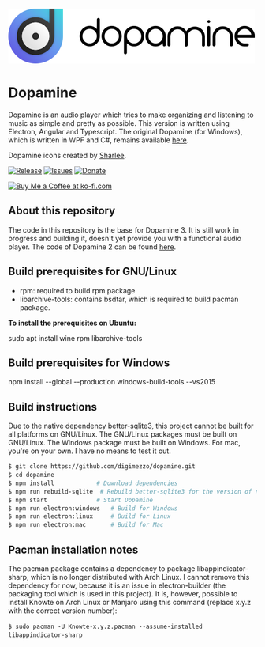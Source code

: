 ![Dopamine](Dopamine.full.png)

# Dopamine

Dopamine is an audio player which tries to make organizing and listening to music as simple and pretty as possible. This version is written using Electron, Angular and Typescript. The original Dopamine (for Windows), which is written in WPF and C#, remains available <a href="https://github.com/digimezzo/dopamine-windows">here</a>.

Dopamine icons created by <a href="https://www.itssharl.ee/">Sharlee</a>.

[![Release](https://img.shields.io/github/release/digimezzo/dopamine-electron.svg?style=flat-square)](https://github.com/digimezzo/dopamine-electron/releases/latest)
[![Issues](https://img.shields.io/github/issues/digimezzo/dopamine-electron.svg?style=flat-square)](https://github.com/digimezzo/dopamine-electron/issues)
[![Donate](https://img.shields.io/badge/Donate-PayPal-green.svg)](https://www.paypal.com/cgi-bin/webscr?cmd=_s-xclick&hosted_button_id=MQALEWTEZ7HX8)

<a href='https://ko-fi.com/S6S11K63U' target='_blank'><img height='36' style='border:0px;height:36px;' src='https://az743702.vo.msecnd.net/cdn/kofi1.png?v=2' border='0' alt='Buy Me a Coffee at ko-fi.com' /></a>

## About this repository

The code in this repository is the base for Dopamine 3. It is still work in progress and building it, doesn't yet provide you with a functional audio player. The code of Dopamine 2 can be found <a href="https://github.com/digimezzo/dopamine-windows">here</a>.

## Build prerequisites for GNU/Linux

- rpm: required to build rpm package
- libarchive-tools: contains bsdtar, which is required to build pacman package.

**To install the prerequisites on Ubuntu:**

sudo apt install wine rpm libarchive-tools

## Build prerequisites for Windows

npm install --global --production windows-build-tools --vs2015

## Build instructions

Due to the native dependency better-sqlite3, this project cannot be built for all platforms on GNU/Linux. The GNU/Linux packages must be built on GNU/Linux. The Windows package must be built on Windows. For mac, you're on your own. I have no means to test it out.

```bash
$ git clone https://github.com/digimezzo/dopamine.git
$ cd dopamine
$ npm install            # Download dependencies
$ npm run rebuild-sqlite  # Rebuild better-sqlite3 for the version of node.js which is used by the version of Electron which is being used
$ npm start              # Start Dopamine
$ npm run electron:windows   # Build for Windows
$ npm run electron:linux     # Build for Linux
$ npm run electron:mac       # Build for Mac
```

## Pacman installation notes

The pacman package contains a dependency to package libappindicator-sharp, which is no longer distributed with Arch Linux. I cannot remove this dependency for now, because it is an issue in electron-builder (the packaging tool which is used in this project). It is, however, possible to install Knowte on Arch Linux or Manjaro using this command (replace x.y.z with the correct version number): 

`$ sudo pacman -U Knowte-x.y.z.pacman --assume-installed libappindicator-sharp`
